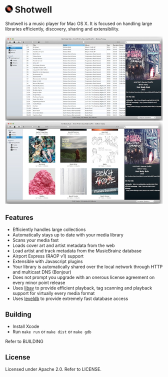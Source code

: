 <img src="https://github.com/bickfordb/Shotwell/raw/master/src/Resources/dock.png" width="24" height="24" valign="baseline" /> Shotwell
========

Shotwell is a music player for Mac OS X.  It is focused on handling large libraries efficiently, discovery, sharing and extensibility.

![Track List View](https://github.com/bickfordb/Shotwell/raw/master/screenies/tracks.jpg "Tracks")
![Artist List View](https://github.com/bickfordb/Shotwell/raw/master/screenies/artists.jpg "Artists")

Features
--------

 * Efficiently handles large collections
 * Automatically stays up to date with your media library
 * Scans your media fast
 * Loads cover art and artist metadata from the web
 * Load artist and track metadata from the MusicBrainz database
 * Airport Express (RAOP v1) support
 * Extensible with Javascript plugins
 * Your library is automatically shared over the local network through HTTP and multicast DNS (Bonjour)
 * Does not prompt you upgrade with an onerous license agreement on every minor point release
 * Uses [libav](http://www.libav.org) to provide efficient playback, tag scanning and playback support for virtually every media format
 * Uses [leveldb](http://code.google.com/p/leveldb/) to provide extremely fast database access

Building
--------

 * Install Xcode
 * Run `make run` or `make dist` or `make gdb`

Refer to BUILDING


License
-------

Licensed under Apache 2.0.  Refer to LICENSE.

